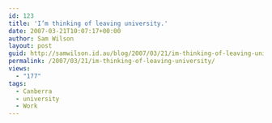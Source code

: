 ```yaml
---
id: 123
title: 'I’m thinking of leaving university.'
date: 2007-03-21T10:07:17+00:00
author: Sam Wilson
layout: post
guid: http://samwilson.id.au/blog/2007/03/21/im-thinking-of-leaving-university/
permalink: /2007/03/21/im-thinking-of-leaving-university/
views:
  - "177"
tags:
  - Canberra
  - university
  - Work
---
```

